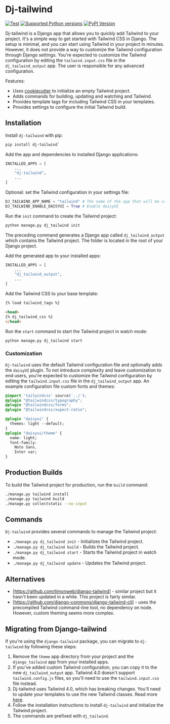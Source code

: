 # Dj-tailwind

[![Test](https://github.com/adinhodovic/dj-tailwind/actions/workflows/ci-cd.yml/badge.svg)](https://github.com/adinhodovic/dj-tailwind/actions/workflows/ci-cd.yml)
[![Supported Python versions](https://img.shields.io/pypi/pyversions/dj-tailwind.svg)](https://pypi.org/project/dj-tailwind/)
[![PyPI Version](https://img.shields.io/pypi/v/dj-tailwind.svg?style=flat)](https://pypi.org/project/dj-tailwind/)

Dj-tailwind is a Django app that allows you to quickly add Tailwind to your project. It's a simple way to get started with Tailwind CSS in Django. The setup is minimal, and you can start using Tailwind in your project in minutes. However, it does not provide a way to customize the Tailwind configuration through Django settings. You're expected to customize the Tailwind configuration by editing the `tailwind.input.css` file in the `dj_tailwind_output` app. The user is responsible for any advanced configuration.

Features:

- Uses [cookiecutter](https://github.com/cookiecutter/cookiecutter) to initialize an empty Tailwind project.
- Adds commands for building, updating and watching and Tailwind.
- Provides template tags for including Tailwind CSS in your templates.
- Provides settings to configure the initial Tailwind build.

## Installation

Install `dj-tailwind` with pip:

```sh
pip install dj-tailwind`
```

Add the app and dependencies to installed Django applications:

```py
INSTALLED_APPS = [
    ...
    "dj-tailwind",
    ...
]
```

Optional: set the Tailwind configuration in your settings file:

```py
DJ_TAILWIND_APP_NAME = "tailwind" # The name of the app that will be created, defaults to `dj_tailwind_output`
DJ_TAILWIND_ENABLE_DAISYUI = True # Enable daisyUI
```

Run the `init` command to create the Tailwind project:

```sh
python manage.py dj_tailwind init
```

The preceding command generates a Django app called `dj_tailwind_output` which contains the Tailwind project. The folder is located in the root of your Django project.

Add the generated app to your installed apps:

```py
INSTALLED_APPS = [
    ...
    "dj_tailwind_output",
    ...
]
```

Add the Tailwind CSS to your base template:

```html
{% load tailwind_tags %}

<head>
{% dj_tailwind_css %}
</head>
```

Run the `start` command to start the Tailwind project in watch mode:

```sh
python manage.py dj_tailwind start
```

### Customization

`Dj-tailwind` uses the default Tailwind configuration file and optionally adds the `daisyUI` plugin. To not introduce complexity and leave customization to end users, you're expected to customize the Tailwind configuration by editing the `tailwind.input.css` file in the `dj_tailwind_output` app. An example configuration file custom fonts and themes:

```css
@import 'tailwindcss' source('../');
@plugin "@tailwindcss/typography";
@plugin "@tailwindcss/forms";
@plugin "@tailwindcss/aspect-ratio";

@plugin "daisyui" {
  themes: light --default;
}
@plugin "daisyui/theme" {
  name: light;
  font-family:
    Noto Sans,
    Inter var;
}
```

## Production Builds

To build the Tailwind project for production, run the `build` command:

```sh
./manage.py tailwind install
./manage.py tailwind build
./manage.py collectstatic --no-input
```

## Commands

`Dj-tailwind` provides several commands to manage the Tailwind project:

- `./manage.py dj_tailwind init` - Initializes the Tailwind project.
- `./manage.py dj_tailwind build` - Builds the Tailwind project.
- `./manage.py dj_tailwind start` - Starts the Tailwind project in watch mode.
- `./manage.py dj_tailwind update` - Updates the Tailwind project.

## Alternatives

- [https://github.com/timonweb/django-tailwind] - similar project but it hasn't been updated in a while. This project is fairly similar.
- [https://github.com/django-commons/django-tailwind-cli] - uses the precompiled Tailwind command-line tool, no dependency on node. However, custom theming seems more complex.

## Migrating from Django-tailwind

If you're using the `django-tailwind` package, you can migrate to `dj-tailwind` by following these steps:

1. Remove the `theme` app directory from your project and the `django_tailwind` app from your installed apps.
2. If you've added custom Tailwind configuration, you can copy it to the new `dj_tailwind_output` app. Tailwind 4.0 doesn't support `tailwind.config.js` files, so you'll need to use the `tailwind.input.css` file instead.
3. Dj-tailwind uses Tailwind 4.0, which has breaking changes. You'll need to update your templates to use the new Tailwind classes. Read more [here](https://tailwindcss.com/blog/tailwindcss-v4).
4. Follow the installation instructions to install `dj-tailwind` and initialize the Tailwind project.
5. The commands are prefixed with `dj_tailwind`.

